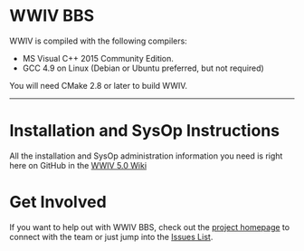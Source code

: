 WWIV BBS
=========

WWIV is compiled with the following compilers:
  
- MS Visual C++ 2015 Community Edition.
- GCC 4.9 on Linux (Debian or Ubuntu preferred, but not required)

You will need CMake 2.8 or later to build WWIV.

***

Installation and SysOp Instructions
====================

All the installation and SysOp administration information you 
need is right here on GitHub in the [WWIV 5.0 Wiki](https://github.com/wwivbbs/wwiv/wiki)

Get Involved
====================

If you want to help out with WWIV BBS, check out the [project homepage](http://www.wwivbbs.org) 
to connect with the team or just jump into the [Issues List](https://github.com/wwivbbs/wwiv/issues).